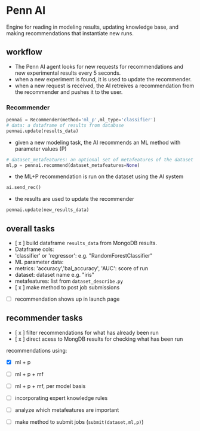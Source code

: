 # Penn AI
Engine for reading in modeling results, updating knowledge base, and making recommendations that instantiate new runs. 
## workflow
 - The Penn AI agent looks for new requests for recommendations and new experimental results every 5 seconds. 
 - when a new experiment is found, it is used to update the recommender. 
 - when a new request is received, the AI retreives a recommendation from the recommender and pushes it to the user. 
### Recommender
```python
pennai = Recommender(method='ml_p',ml_type='classifier')
# data: a dataframe of results from database
pennai.update(results_data)
``` 
 - given a new modeling task, the AI recommends an ML method with parameter values (P)
```python
# dataset_metafeatures: an optional set of metafeatures of the dataset to assist in recommendations
ml,p = pennai.recommend(dataset_metafeatures=None)
```
 - the ML+P recommendation is run on the dataset using the AI system

```python
ai.send_rec()
```
 - the results are used to update the recommender
```python
pennai.update(new_results_data)
```
## overall tasks
 - [ x ] build dataframe `results_data` from MongoDB results. 
  - Dataframe cols:
  - 'classifier' or 'regressor': e.g. "RandomForestClassifier"
  - ML parameter data:
  - metrics: 'accuracy','bal_accuracy', 'AUC': score of run
  - dataset: dataset name e.g. "iris"
  - metafeatures: list from `dataset_describe.py`
 - [ x ] make method to post job submissions 
 - [ ] recommendation shows up in launch page

## recommender tasks
- [ x ] filter recommendations for what has already been run
- [ x ] direct acess to MongDB results for checking what has been run

recommendations using:
 - [x] ml + p 
 - [ ] ml + p + mf
 - [ ] ml + p + mf, per model basis
 - [ ] incorporating expert knowledge rules
 - [ ] analyze which metafeatures are important
 - [ ] make method to submit jobs (`submit(dataset,ml,p)`)

